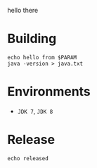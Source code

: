 hello there

# Building

    echo hello from $PARAM
    java -version > java.txt

# Environments

* `JDK 7`, `JDK 8`

# Release

    echo released
